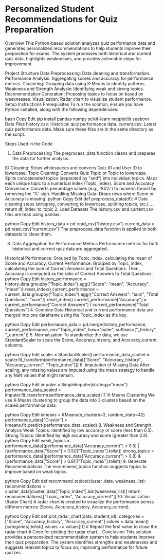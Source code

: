  # Personalized Student Recommendations for Quiz Preparation
Overview
This Python-based solution analyzes quiz performance data and generates personalized recommendations to help students improve their preparation for exams. The system processes both historical and current quiz data, highlights weaknesses, and provides actionable steps for improvement.

Project Structure
Data Preprocessing: Data cleaning and transformation.
Performance Analysis: Aggregating scores and accuracy for performance metrics.
Clustering: Grouping data using K-Means to identify patterns.
Weakness and Strength Analysis: Identifying weak and strong topics.
Recommendation Generation: Proposing topics to focus on based on weaknesses.
Visualization: Radar chart to visualize student performance.
Setup Instructions
Prerequisites
To run the solution, ensure you have Python installed, along with the following dependencies:

bash
Copy
Edit
pip install pandas numpy scikit-learn matplotlib seaborn
Data Files
history.csv: Historical quiz performance data.
current.csv: Latest quiz performance data.
Make sure these files are in the same directory as the script.

Steps Used in the Code
1. Data Preprocessing
The preprocess_data function cleans and prepares the data for further analysis.

ID Cleaning:
Strips whitespaces and converts Quiz ID and User ID to lowercase.
Topic Cleaning:
Converts Quiz Topic or Topic to lowercase.
Splits concatenated topics (separated by "and") into individual topics.
Maps each unique topic to a numerical index (Topic_index).
Score and Accuracy Conversion:
Converts percentage values (e.g., '85%') to numeric format by removing the '%' sign.
Handling Missing Data:
Drops rows where Score or Accuracy is missing.
python
Copy
Edit
def preprocess_data(df):
    # Data cleaning steps (stripping, converting to lowercase, splitting topics, etc.)
    ...
    return df, index_to_topic
2. Load Datasets
The history.csv and current.csv files are read using pandas:

python
Copy
Edit
history_data = pd.read_csv("history.csv")
current_data = pd.read_csv("current.csv")
The preprocess_data function is applied to both datasets to clean them.

3. Data Aggregation for Performance Metrics
Performance metrics for both historical and current quiz data are aggregated.

Historical Performance: Grouped by Topic_index, calculating the mean of Score and Accuracy.
Current Performance: Grouped by Topic_index, calculating the sum of Correct Answers and Total Questions. Then, Accuracy is computed as the ratio of Correct Answers to Total Questions.
python
Copy
Edit
history_performance = history_data.groupby("Topic_index").agg({"Score": "mean", "Accuracy": "mean"}).reset_index()
current_performance = current_data.groupby("Topic_index").agg({"Correct Answers": "sum", "Total Questions": "sum"}).reset_index()
current_performance["Accuracy"] = current_performance["Correct Answers"] / current_performance["Total Questions"]
4. Combine Data
Historical and current performance data are merged into one dataframe using the Topic_index as the key.

python
Copy
Edit
performance_data = pd.merge(history_performance, current_performance, on="Topic_index", how="outer", suffixes=("_history", "_current"))
5. Normalization
To standardize the data, we use StandardScaler to scale the Score, Accuracy_history, and Accuracy_current columns.

python
Copy
Edit
scaler = StandardScaler()
performance_data_scaled = scaler.fit_transform(performance_data[["Score", "Accuracy_history", "Accuracy_current", "Topic_index"]])
6. Imputation of Missing Data
After scaling, any missing values are imputed using the mean strategy to handle any NaN values that might remain.

python
Copy
Edit
imputer = SimpleImputer(strategy="mean")
performance_data_scaled = imputer.fit_transform(performance_data_scaled)
7. K-Means Clustering
We use K-Means clustering to group the data into 3 clusters based on the scaled performance data.

python
Copy
Edit
kmeans = KMeans(n_clusters=3, random_state=42)
performance_data["Cluster"] = kmeans.fit_predict(performance_data_scaled)
8. Weakness and Strength Analysis
Weak Topics: Identified by low accuracy or score (less than 0.5).
Strong Topics: Identified by high accuracy and score (greater than 0.8).
python
Copy
Edit
weak_topics = performance_data[(performance_data["Accuracy_current"] < 0.5) | (performance_data["Score"] < 0.5)]["Topic_index"].tolist()
strong_topics = performance_data[(performance_data["Accuracy_current"] > 0.8) & (performance_data["Score"] > 0.8)]["Topic_index"].tolist()
9. Generate Recommendations
The recommend_topics function suggests topics to improve based on weak topics.

python
Copy
Edit
def recommend_topics(cluster_data, weakness_list):
    recommendations = cluster_data[cluster_data["Topic_index"].isin(weakness_list)]
    return recommendations[["Topic_index", "Accuracy_current"]]
10. Visualization (Radar Chart)
A radar chart is created to visualize the performance across different metrics (Score, Accuracy_history, Accuracy_current).

python
Copy
Edit
def plot_radar_chart(data, student_id):
    categories = ["Score", "Accuracy_history", "Accuracy_current"]
    values = data.mean()[categories].tolist()
    values += values[:1]  # Repeat the first value to close the radar chart
    # Code for plotting the radar chart...
Conclusion
This solution provides a personalized recommendation system to help students improve their quiz preparation. The system identifies strengths and weaknesses and suggests relevant topics to focus on, improving performance for future quizzes.

